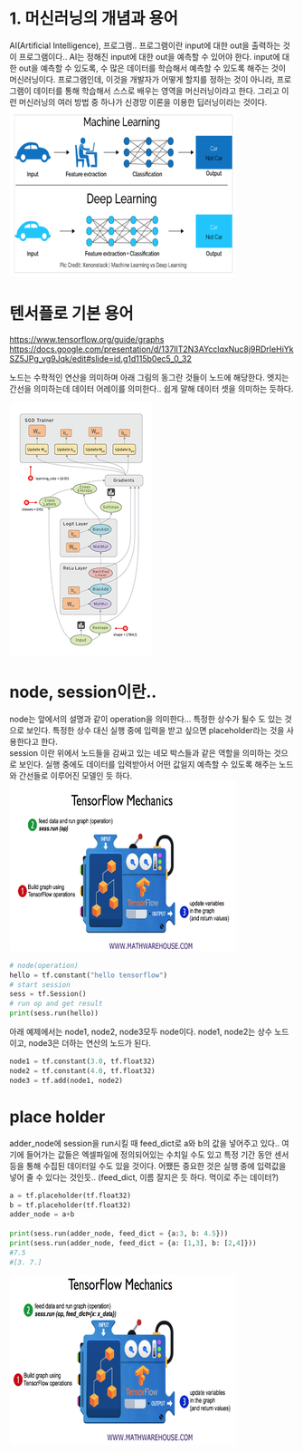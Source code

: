 
# 1. 머신러닝의 개념과 용어

AI(Artificial Intelligence), 프로그램..
프로그램이란 input에 대한 out을 출력하는 것이 프로그램이다..
AI는 정해진 input에 대한 out을 예측할 수 있어야 한다.
input에 대한 out을 예측할 수 있도록, 수 많은 데이터를 학습해서 예측할 수 있도록 해주는 것이 머신러닝이다.
프로그램인데, 이것을 개발자가 어떻게 할지를 정하는 것이 아니라, 프로그램이 데이터를 통해 학습해서
스스로 배우는 영역을 머신러닝이라고 한다.
그리고 이런 머신러닝의 여러 방법 중 하나가 신경망 이론을 이용한 딥러닝이라는 것이다.
<left><img src="image/machine_learning_deep_learning.png" width="400" height="300"></left>

# 텐서플로 기본 용어
https://www.tensorflow.org/guide/graphs
https://docs.google.com/presentation/d/137IlT2N3AYcclqxNuc8j9RDrIeHiYkSZ5JPg_vg9Jqk/edit#slide=id.g1d115b0ec5_0_32

노드는 수학적인 연산을 의미하며 아래 그림의 동그란 것들이 노드에 해당한다.
엣지는 간선을 의미하는데 데이터 어레이를 의미한다.. 쉽게 말해 데이터 셋을 의미하는 듯하다.

<left><img src="image/tensors_flowing.gif"></left>



# node, session이란..
node는 앞에서의 설명과 같이 operation을 의미한다... 특정한 상수가 될수 도 있는 것으로 보인다.
특정한 상수 대신 실행 중에 입력을 받고 싶으면 placeholder라는 것을 사용한다고 한다.  
session 이란 위에서 노드들을 감싸고 있는 네모 박스들과 같은 역할을 의미하는 것으로 보인다.
실행 중에도 데이터를 입력받아서 어떤 값일지 예측할 수 있도록 해주는 노드와 간선들로 이루어진 모델인 듯 하다.
<left><img src="image/tensorflow_mechanics.png" width="400" height="300"></left>


~~~python
# node(operation)
hello = tf.constant("hello tensorflow")
# start session
sess = tf.Session()
# run op and get result
print(sess.run(hello))
~~~


아래 예제에서는 node1, node2, node3모두 node이다.
node1, node2는 상수 노드이고, node3은 더하는 연산의 노드가 된다.

~~~python
node1 = tf.constant(3.0, tf.float32)
node2 = tf.constant(4.0, tf.float32)
node3 = tf.add(node1, node2)
~~~

# place holder
adder_node에 session을 run시킬 때 feed_dict로 a와 b의 값을 넣어주고 있다..
여기에 들어가는 값들은 엑셀파일에 정의되어있는 수치일 수도 있고 특정 기간 동안 센서 등을 통해 수집된 데이터일 수도 있을 것이다.
어쨌든 중요한 것은 실행 중에 입력값을 넣어 줄 수 있다는 것인듯..
(feed_dict, 이름 잘지은 듯 하다. 먹이로 주는 데이터?)
~~~python
a = tf.placeholder(tf.float32)
b = tf.placeholder(tf.float32)
adder_node = a+b

print(sess.run(adder_node, feed_dict = {a:3, b: 4.5}))
print(sess.run(adder_node, feed_dict = {a: [1,3], b: [2,4]}))
#7.5
#[3. 7.]
~~~

<left><img src="image/tensorflow_mechanics2.png" width="400" height="300"></left>

